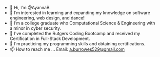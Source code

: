 - 👋 Hi, I’m @AyannaB
- 👀 I’m interested in learning and expanding my knowledge on software engineering, web design, and dance!
- 🌱 I’m a college graduate who Computational Science & Engineering with a minor in cyber security.
- 🌱 I've completed the Rutgers Coding Bootcamp and received my Certification in Full-Stack Development. 
- 🌱 I'm practicing my programming skills and obtaining certifications.
- 📫 How to reach me ...
      Email: a.burrowes529@gmail.com

<!---
AyannaB/AyannaB is a ✨ special ✨ repository because its `README.md` (this file) appears on your GitHub profile.
You can click the Preview link to take a look at your changes.
--->
